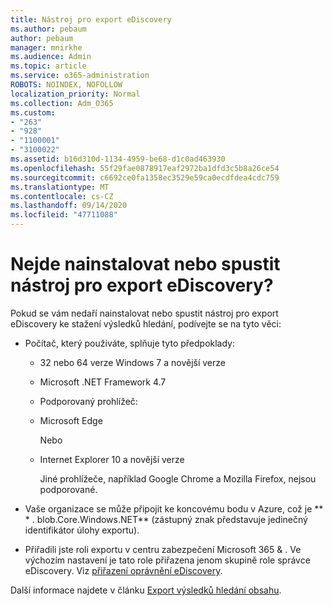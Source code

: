 ```yaml
---
title: Nástroj pro export eDiscovery
ms.author: pebaum
author: pebaum
manager: mnirkhe
ms.audience: Admin
ms.topic: article
ms.service: o365-administration
ROBOTS: NOINDEX, NOFOLLOW
localization_priority: Normal
ms.collection: Adm_O365
ms.custom:
- "263"
- "928"
- "1100001"
- "3100022"
ms.assetid: b16d310d-1134-4959-be68-d1c0ad463930
ms.openlocfilehash: 55f29fae0878917eaf2972ba1dfd3c5b8a26ce54
ms.sourcegitcommit: c6692ce0fa1358ec3529e59ca0ecdfdea4cdc759
ms.translationtype: MT
ms.contentlocale: cs-CZ
ms.lasthandoff: 09/14/2020
ms.locfileid: "47711088"
---
```

# <a name="cant-install-or-run-the-ediscovery-export-tool"></a>Nejde nainstalovat nebo spustit nástroj pro export eDiscovery?

Pokud se vám nedaří nainstalovat nebo spustit nástroj pro export eDiscovery ke stažení výsledků hledání, podívejte se na tyto věci:
  
- Počítač, který používáte, splňuje tyto předpoklady:

  - 32 nebo 64 verze Windows 7 a novější verze

  - Microsoft .NET Framework 4.7

  - Podporovaný prohlížeč:

  - Microsoft Edge

    Nebo

  - Internet Explorer 10 a novější verze

    Jiné prohlížeče, například Google Chrome a Mozilla Firefox, nejsou podporované.

- Vaše organizace se může připojit ke koncovému bodu v Azure, což je ** \* . blob.Core.Windows.NET** (zástupný znak představuje jedinečný identifikátor úlohy exportu).

- Přiřadili jste roli exportu v centru zabezpečení Microsoft 365 &amp; . Ve výchozím nastavení je tato role přiřazena jenom skupině role správce eDiscovery. Viz [přiřazení oprávnění eDiscovery](https://docs.microsoft.com/microsoft-365/compliance/assign-ediscovery-permissions).

Další informace najdete v článku [Export výsledků hledání obsahu](https://docs.microsoft.com/microsoft-365/compliance/export-search-results).
  